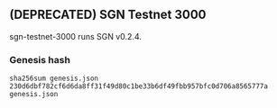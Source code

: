 ## (DEPRECATED) SGN Testnet 3000

sgn-testnet-3000 runs SGN v0.2.4.

### Genesis hash

```shellscript
sha256sum genesis.json
230d6dbf782cf6d6da8ff31f49d80c1be33b6df49fbb957bfc0d706a8565777a  genesis.json
```
